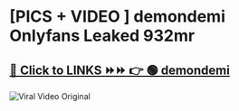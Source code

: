 
 # [PICS + VIDEO ] demondemi Onlyfans Leaked 932mr

## <h2><a href="https://clipsfans.com/demondemi&ref=git">🔗 Click to LINKS ⏩⏩ 👉 🟢 demondemi </a></h2>

<a href="https://clipsfans.com/demondemi&ref=git" rel="nofollow" data-target="animated-image.originalLink"><img src="https://i.ibb.co.com/xMMVF88/686577567.gif" alt="Viral Video Original" style="max-width: 100%; display: inline-block;" data-target="animated-image.originalImage"></a>

